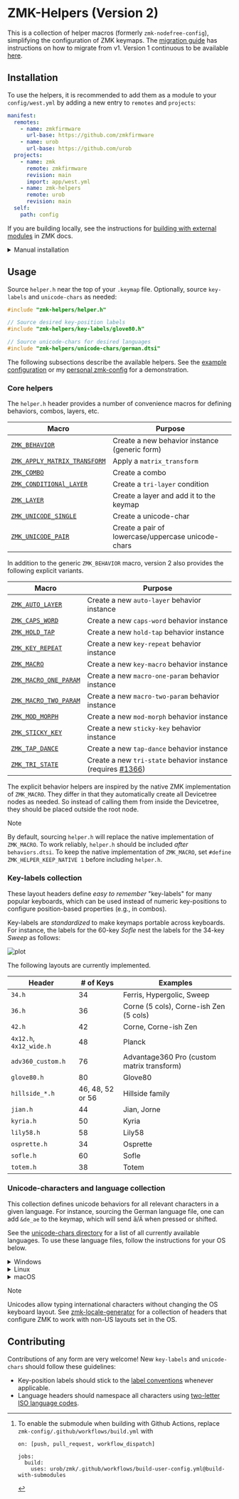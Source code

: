 # ZMK-Helpers (Version 2)

This is a collection of helper macros (formerly `zmk-nodefree-config`), simplifying the
configuration of ZMK keymaps. The [migration guide](docs/migration-to-v2.md) has instructions on how
to migrate from v1. Version 1 continuous to be available
[here](https://github.com/urob/zmk-helpers/tree/v1).

## Installation

To use the helpers, it is recommended to add them as a module to your `config/west.yml` by adding a
new entry to `remotes` and `projects`:

```yaml
manifest:
  remotes:
    - name: zmkfirmware
      url-base: https://github.com/zmkfirmware
    - name: urob
      url-base: https://github.com/urob
  projects:
    - name: zmk
      remote: zmkfirmware
      revision: main
      import: app/west.yml
    - name: zmk-helpers
      remote: urob
      revision: main
  self:
    path: config
```

If you are building locally, see the instructions for
[building with external modules](https://zmk.dev/docs/development/build-flash#building-with-external-modules)
in ZMK docs.

<details><summary>Manual installation</summary>

Alternatively, copy `include/zmk-helpers` into your `config/` directory:

```
zmk-config
├── config
│   ├── corne.keymap
│   ├── zmk-helpers
│   │   ├── helper.h
│   │   └── ...
│   └── ...
└── ...
```

Instead of copying, one could also add a `git-submodule`[^1]:

```sh
cd /path/to/zmk-config/
git submodule add -b v2 -- https://github.com/urob/zmk-helpers config/zmk-helpers-repo
ln -s zmk-helpers-repo/include/zmk-helpers config/zmk-helpers
```

</details>

## Usage

Source `helper.h` near the top of your `.keymap` file. Optionally, source `key-labels` and
`unicode-chars` as needed:

```C++
#include "zmk-helpers/helper.h"

// Source desired key-position labels
#include "zmk-helpers/key-labels/glove80.h"

// Source unicode-chars for desired languages
#include "zmk-helpers/unicode-chars/german.dtsi"
```

The following subsections describe the available helpers. See the
[example configuration](examples/zmk-config/config/cradio.keymap) or my
[personal zmk-config](https://github.com/urob/zmk-config/blob/main/config/base.keymap) for a
demonstration.

### Core helpers

The `helper.h` header provides a number of convenience macros for defining behaviors, combos,
layers, etc.

| Macro                          | Purpose                                            |
| ------------------------------ | -------------------------------------------------- |
| [`ZMK_BEHAVIOR`]               | Create a new behavior instance (generic form)      |
| [`ZMK_APPLY_MATRIX_TRANSFORM`] | Apply a `matrix_transform`                         |
| [`ZMK_COMBO`]                  | Create a combo                                     |
| [`ZMK_CONDITIONAl_LAYER`]      | Create a `tri-layer` condition                     |
| [`ZMK_LAYER`]                  | Create a layer and add it to the keymap            |
| [`ZMK_UNICODE_SINGLE`]         | Create a unicode-char                              |
| [`ZMK_UNICODE_PAIR`]           | Create a pair of lowercase/uppercase unicode-chars |

In addition to the generic `ZMK_BEHAVIOR` macro, version 2 also provides the following explicit
variants.

| Macro                   | Purpose                                                       |
| ----------------------- | ------------------------------------------------------------- |
| [`ZMK_AUTO_LAYER`]      | Create a new `auto-layer` behavior instance                   |
| [`ZMK_CAPS_WORD`]       | Create a new `caps-word` behavior instance                    |
| [`ZMK_HOLD_TAP`]        | Create a new `hold-tap` behavior instance                     |
| [`ZMK_KEY_REPEAT`]      | Create a new `key-repeat` behavior instance                   |
| [`ZMK_MACRO`]           | Create a new `key-macro` behavior instance                    |
| [`ZMK_MACRO_ONE_PARAM`] | Create a new `macro-one-param` behavior instance              |
| [`ZMK_MACRO_TWO_PARAM`] | Create a new `macro-two-param` behavior instance              |
| [`ZMK_MOD_MORPH`]       | Create a new `mod-morph` behavior instance                    |
| [`ZMK_STICKY_KEY`]      | Create a new `sticky-key` behavior instance                   |
| [`ZMK_TAP_DANCE`]       | Create a new `tap-dance` behavior instance                    |
| [`ZMK_TRI_STATE`]       | Create a new `tri-state` behavior instance (requires [#1366]) |

The explicit behavior helpers are inspired by the native ZMK implementation of `ZMK_MACRO`. They
differ in that they automatically create all Devicetree nodes as needed. So instead of calling them
from inside the Devicetree, they should be placed outside the root node.

> [!NOTE]
>
> By default, sourcing `helper.h` will replace the native implementation of `ZMK_MACRO`. To work
> reliably, `helper.h` should be included _after_ `behaviors.dtsi`. To keep the native
> implementation of `ZMK_MACRO`, set `#define ZMK_HELPER_KEEP_NATIVE 1` before including `helper.h`.

### Key-labels collection

These layout headers define _easy to remember_ "key-labels" for many popular keyboards, which can be
used instead of numeric key-positions to configure position-based properties (e.g., in combos).

Key-labels are _standardized_ to make keymaps portable across keyboards. For instance, the labels
for the 60-key _Sofle_ nest the labels for the 34-key _Sweep_ as follows:

![plot](docs/img/key_labels_example.png)

The following layouts are currently implemented.

| Header                  | \# of Keys       | Examples                                   |
| ----------------------- | ---------------- | ------------------------------------------ |
| `34.h`                  | 34               | Ferris, Hypergolic, Sweep                  |
| `36.h`                  | 36               | Corne (5 cols), Corne-ish Zen (5 cols)     |
| `42.h`                  | 42               | Corne, Corne-ish Zen                       |
| `4x12.h`, `4x12_wide.h` | 48               | Planck                                     |
| `adv360_custom.h`       | 76               | Advantage360 Pro (custom matrix transform) |
| `glove80.h`             | 80               | Glove80                                    |
| `hillside_*.h`          | 46, 48, 52 or 56 | Hillside family                            |
| `jian.h`                | 44               | Jian, Jorne                                |
| `kyria.h`               | 50               | Kyria                                      |
| `lily58.h`              | 58               | Lily58                                     |
| `osprette.h`            | 34               | Osprette                                   |
| `sofle.h`               | 60               | Sofle                                      |
| `totem.h`               | 38               | Totem                                      |

### Unicode-characters and language collection

This collection defines unicode behaviors for all relevant characters in a given language. For
instance, sourcing the German language file, one can add `&de_ae` to the keymap, which will send
<kbd>ä</kbd>/<kbd>Ä</kbd> when pressed or shifted.

See the [unicode-chars directory](include/zmk-helpers/unicode-chars/) for a list of all currently
available languages. To use these language files, follow the instructions for your OS below.

<details><summary>Windows</summary>

On your computer, install [WinCompose](https://github.com/samhocevar/wincompose). In your keymap,
source `helper.h` and the desired language files. For example:

```c
#include "zmk-helpers/helper.h"
#include "zmk-helpers/unicode-chars/german.dtsi"
```

</details>

<details><summary>Linux</summary>

In your keymap, set `HOST_OS` to `1`, **_then_** source `helper.h` and the desired language files.
For example:

```c
#define HOST_OS 1
#include "zmk-helpers/helper.h"
#include "zmk-helpers/unicode-chars/german.dtsi"
```

</details>

<details><summary>macOS</summary>

On your computer, enable unicode input in the system preferences by selecting `Unicode Hex Input` as
input source. In your keymap, set `HOST_OS` to `2`, **_then_** source `helper.h` and the desired
language files. For example:

```c
#define HOST_OS 2
#include "zmk-helpers/helper.h"
#include "zmk-helpers/unicode-chars/german.dtsi"
```

</details>

> [!NOTE]
>
> Unicodes allow typing international characters without changing the OS keyboard layout. See
> [zmk-locale-generator](https://github.com/joelspadin/zmk-locale-generator) for a collection of
> headers that configure ZMK to work with non-US layouts set in the OS.

[^1]:
    To enable the submodule when building with Github Actions, replace
    `zmk-config/.github/workflows/build.yml` with

    ```
    on: [push, pull_request, workflow_dispatch]

    jobs:
      build:
        uses: urob/zmk/.github/workflows/build-user-config.yml@build-with-submodules
    ```

## Contributing

Contributions of any form are very welcome! New `key-labels` and `unicode-chars` should follow these
guidelines:

- Key-position labels should stick to the [label conventions](docs/key_labels.md#standardization)
  whenever applicable.
- Language headers should namespace all characters using
  [two-letter ISO language codes](https://en.wikipedia.org/wiki/List_of_ISO_639_language_codes).

[#1366]: https://github.com/zmkfirmware/zmk/pull/1366
[`ZMK_BEHAVIOR`]: docs/core_helpers.md#zmk_behavior
[`ZMK_APPLY_MATRIX_TRANSFORM`]: docs/core_helpers.md#apply_matrix_transform
[`ZMK_COMBO`]: docs/core_helpers.md#zmk_combo
[`ZMK_CONDITIONAL_LAYER`]: docs/core_helpers.md#zmk_conditional_layer
[`ZMK_LAYER`]: docs/core_helpers.md#zmk_layer
[`ZMK_UNICODE_SINGLE`]: docs/core_helpers.md#zmk_unicode
[`ZMK_UNICODE_PAIR`]: docs/core_helpers.md#zmk_unicode
[`ZMK_AUTO_LAYER`]: docs/core_helpers.md#zmk_behavior-(explicit-variants)
[`ZMK_CAPS_WORD`]: docs/core_helpers.md#zmk_behavior-(explicit-variants)
[`ZMK_HOLD_TAP`]: docs/core_helpers.md#zmk_behavior-(explicit-variants)
[`ZMK_KEY_REPEAT`]: docs/core_helpers.md#zmk_behavior-(explicit-variants)
[`ZMK_MACRO`]: docs/core_helpers.md#zmk_behavior-(explicit-variants)
[`ZMK_MACRO_ONE_PARAM`]: docs/core_helpers.md#zmk_behavior-(explicit-variants)
[`ZMK_MACRO_TWO_PARAM`]: docs/core_helpers.md#zmk_behavior-(explicit-variants)
[`ZMK_MOD_MORPH`]: docs/core_helpers.md#zmk_behavior-(explicit-variants)
[`ZMK_STICKY_KEY`]: docs/core_helpers.md#zmk_behavior-(explicit-variants)
[`ZMK_TAP_DANCE`]: docs/core_helpers.md#zmk_behavior-(explicit-variants)
[`ZMK_TRI_STATE`]: docs/core_helpers.md#zmk_behavior-(explicit-variants)
